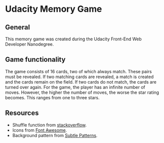 # Udacity Memory Game
## General
This memory game was created during the Udacity Front-End Web Developer Nanodegree. 

## Game functionality
The game consists of 16 cards, two of which always match. These pairs must be revealed. If two matching cards are revealed, a match is created and the cards remain on the field. If two cards do not match, the cards are turned over again. For the game, the player has an infinite number of moves. However, the higher the number of moves, the worse the star rating becomes. This ranges from one to three stars.

## Resources
- Shuffle function from [stackoverflow](https://stackoverflow.com/questions/2450954/how-to-randomize-shuffle-a-javascript-array/2450976#2450976).
- Icons from [Font Awesome](https://fontawesome.com/).
- Background pattern from [Subtle Patterns](https://www.toptal.com/designers/subtlepatterns/).
